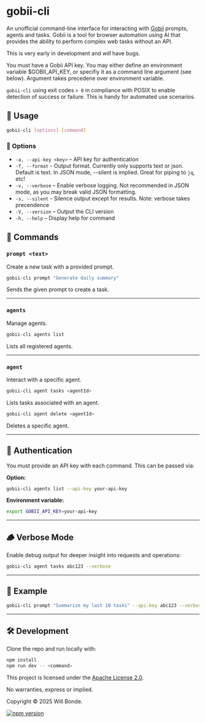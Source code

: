 # gobii-cli

An unofficial command-line interface for interacting with [Gobii](https://getgobii.com) prompts, agents and tasks. Gobii is a tool for browser automation using AI that provides the ability to perform complex web tasks without an API.

This is very early in development and *will* have bugs. 

You must have a Gobii API key. You may either define an environment variable $GOBII_API_KEY, or specifiy it as a command line argument (see below). Argument takes precedene over environment variable.

`gobii-cli` using exit codes `> 0` in compliance with POSIX to enable detection of success or failure. This is handy for automated use scenarios. 

## 🚀 Usage

```bash
gobii-cli [options] [command]
```

### 🔧 Options

- `-a, --api-key <key>` – API key for authentication
- `-f, --format` - Output format. Currently only supports text or json. Default is text. In JSON mode, --silent is implied. Great for piping to `jq`, etc!
- `-v, --verbose` – Enable verbose logging. Not recommended in JSON mode, as you may break valid JSON formatting.
- `-s, --silent` - Silence output except for results. Note: verbose takes precendence
- `-V, --version` – Output the CLI version
- `-h, --help` – Display help for command

## 🧭 Commands

### `prompt <text>`

Create a new task with a provided prompt.

```bash
gobii-cli prompt "Generate daily summary"
```

Sends the given prompt to create a task.

---

### `agents`

Manage agents.

```bash
gobii-cli agents list
```

Lists all registered agents.

---

### `agent`

Interact with a specific agent.

```bash
gobii-cli agent tasks <agentId>
```

Lists tasks associated with an agent.

```bash
gobii-cli agent delete <agentId>
```

Deletes a specific agent.

---

## 🔐 Authentication

You must provide an API key with each command. This can be passed via:

**Option:**

```bash
gobii-cli agents list --api-key your-api-key
```

**Environment variable:**

```bash
export GOBII_API_KEY=your-api-key
```

---

## 🪵 Verbose Mode

Enable debug output for deeper insight into requests and operations:

```bash
gobii-cli agent tasks abc123 --verbose
```

---

## 🧪 Example

```bash
gobii-cli prompt "Summarize my last 10 tasks" --api-key abc123 --verbose
```

---

## 🛠 Development

Clone the repo and run locally with:

```bash
npm install
npm run dev -- <command>
```

This project is licensed under the [Apache License 2.0](LICENSE).

No warranties, express or implied.

Copyright © 2025 Will Bonde.

[![npm version](https://badge.fury.io/js/gobii-cli.svg)](https://www.npmjs.com/package/gobii-cli)
